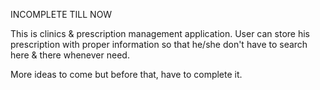 INCOMPLETE TILL NOW

This is clinics & prescription management application. 
User can store his prescription with proper information so that he/she don't have to search here & there whenever need.

More ideas to come but before that, have to complete it.

